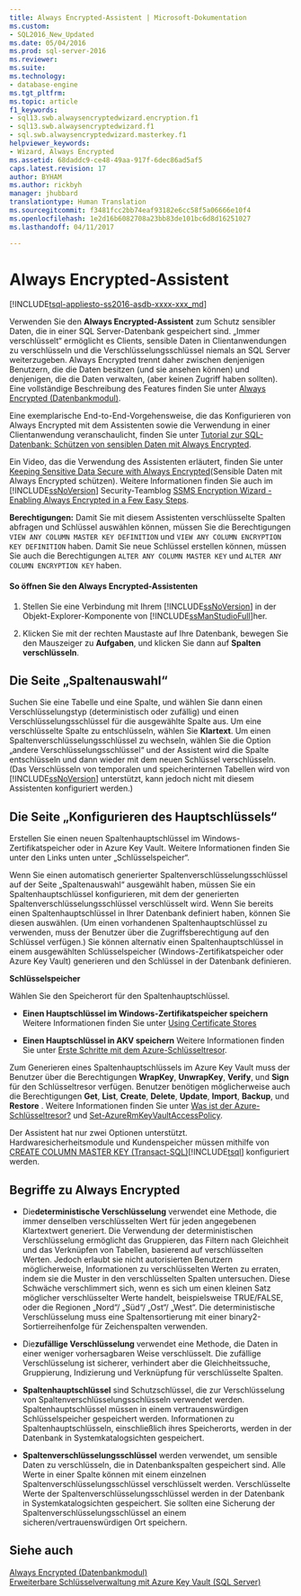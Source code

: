 ```yaml
---
title: Always Encrypted-Assistent | Microsoft-Dokumentation
ms.custom:
- SQL2016_New_Updated
ms.date: 05/04/2016
ms.prod: sql-server-2016
ms.reviewer: 
ms.suite: 
ms.technology:
- database-engine
ms.tgt_pltfrm: 
ms.topic: article
f1_keywords:
- sql13.swb.alwaysencryptedwizard.encryption.f1
- sql13.swb.alwaysencryptedwizard.f1
- sql.swb.alwaysencryptedwizard.masterkey.f1
helpviewer_keywords:
- Wizard, Always Encrypted
ms.assetid: 68daddc9-ce48-49aa-917f-6dec86ad5af5
caps.latest.revision: 17
author: BYHAM
ms.author: rickbyh
manager: jhubbard
translationtype: Human Translation
ms.sourcegitcommit: f3481fcc2bb74eaf93182e6cc58f5a06666e10f4
ms.openlocfilehash: 1e2d16b6082708a23bb83de101bc6d8d16251027
ms.lasthandoff: 04/11/2017

---
```

# <a name="always-encrypted-wizard"></a>Always Encrypted-Assistent
[!INCLUDE[tsql-appliesto-ss2016-asdb-xxxx-xxx_md](../../../includes/tsql-appliesto-ss2016-asdb-xxxx-xxx-md.md)]

  Verwenden Sie den **Always Encrypted-Assistent** zum Schutz sensibler Daten, die in einer SQL Server-Datenbank gespeichert sind. „Immer verschlüsselt“ ermöglicht es Clients, sensible Daten in Clientanwendungen zu verschlüsseln und die Verschlüsselungsschlüssel niemals an SQL Server weiterzugeben. Always Encrypted trennt daher zwischen denjenigen Benutzern, die die Daten besitzen (und sie ansehen können) und denjenigen, die die Daten verwalten, (aber keinen Zugriff haben sollten).  Eine vollständige Beschreibung des Features finden Sie unter [Always Encrypted &#40;Datenbankmodul&#41;](../../../relational-databases/security/encryption/always-encrypted-database-engine.md).  
  
 Eine exemplarische End-to-End-Vorgehensweise, die das Konfigurieren von Always Encrypted mit dem Assistenten sowie die Verwendung in einer Clientanwendung veranschaulicht, finden Sie unter [Tutorial zur SQL-Datenbank: Schützen von sensiblen Daten mit Always Encrypted](https://azure.microsoft.com/documentation/articles/sql-database-always-encrypted/).  
  
 Ein Video, das die Verwendung des Assistenten erläutert, finden Sie unter [Keeping Sensitive Data Secure with Always Encrypted](https://channel9.msdn.com/events/DataDriven/SQLServer2016/AlwaysEncrypted)(Sensible Daten mit Always Encrypted schützen). Weitere Informationen finden Sie auch im [!INCLUDE[ssNoVersion](../../../includes/ssnoversion-md.md)] Security-Teamblog [SSMS Encryption Wizard - Enabling Always Encrypted in a Few Easy Steps](http://blogs.msdn.com/b/sqlsecurity/archive/2015/11/01/ssms-encryption-wizard-enabling-always-encrypted-made-easy.aspx).  
  
 **Berechtigungen:** Damit Sie mit diesem Assistenten verschlüsselte Spalten abfragen und Schlüssel auswählen können, müssen Sie die Berechtigungen `VIEW ANY COLUMN MASTER KEY DEFINITION` und `VIEW ANY COLUMN ENCRYPTION KEY DEFINITION` haben. Damit Sie neue Schlüssel erstellen können, müssen Sie auch die Berechtigungen `ALTER ANY COLUMN MASTER KEY` und `ALTER ANY COLUMN ENCRYPTION KEY` haben.  
  
#### <a name="to-open-the-always-encrypted-wizard"></a>So öffnen Sie den Always Encrypted-Assistenten  
  
1.  Stellen Sie eine Verbindung mit Ihrem [!INCLUDE[ssNoVersion](../../../includes/ssnoversion-md.md)] in der Objekt-Explorer-Komponente von [!INCLUDE[ssManStudioFull](../../../includes/ssmanstudiofull-md.md)]her.  
  
2.  Klicken Sie mit der rechten Maustaste auf Ihre Datenbank, bewegen Sie den Mauszeiger zu **Aufgaben**, und klicken Sie dann auf **Spalten verschlüsseln**.  
  
## <a name="column-selection-page"></a>Die Seite „Spaltenauswahl“  
 Suchen Sie eine Tabelle und eine Spalte, und wählen Sie dann einen Verschlüsselungstyp (deterministisch oder zufällig) und einen Verschlüsselungsschlüssel für die ausgewählte Spalte aus. Um eine verschlüsselte Spalte zu entschlüsseln, wählen Sie **Klartext**. Um einen Spaltenverschlüsselungsschlüssel zu wechseln, wählen Sie die Option „andere Verschlüsselungsschlüssel“ und der Assistent wird die Spalte entschlüsseln und dann wieder mit dem neuen Schlüssel verschlüsseln. (Das Verschlüsseln von temporalen und speicherinternen Tabellen wird von [!INCLUDE[ssNoVersion](../../../includes/ssnoversion-md.md)] unterstützt, kann jedoch nicht mit diesem Assistenten konfiguriert werden.)  
  
## <a name="master-key-configuration-page"></a>Die Seite „Konfigurieren des Hauptschlüssels“  
 Erstellen Sie einen neuen Spaltenhauptschlüssel im Windows-Zertifikatspeicher oder in Azure Key Vault. Weitere Informationen finden Sie unter den Links unten unter „Schlüsselspeicher“.  
  
 Wenn Sie einen automatisch generierter Spaltenverschlüsselungsschlüssel auf der Seite „Spaltenauswahl“ ausgewählt haben, müssen Sie ein Spaltenhauptschlüssel konfigurieren, mit dem der generierten Spaltenverschlüsselungsschlüssel verschlüsselt wird. Wenn Sie bereits einen Spaltenhauptschlüssel in Ihrer Datenbank definiert haben, können Sie diesen auswählen. (Um einen vorhandenen Spaltenhauptschlüssel zu verwenden, muss der Benutzer über die Zugriffsberechtigung auf den Schlüssel verfügen.) Sie können alternativ einen Spaltenhauptschlüssel in einem ausgewählten Schlüsselspeicher (Windows-Zertifikatspeicher oder Azure Key Vault) generieren und den Schlüssel in der Datenbank definieren.  
  
 **Schlüsselspeicher**  
  
 Wählen Sie den Speicherort für den Spaltenhauptschlüssel.  
  
-   **Einen Hauptschlüssel im Windows-Zertifikatspeicher speichern** Weitere Informationen finden Sie unter [Using Certificate Stores](https://msdn.microsoft.com/library/windows/desktop/aa388160.aspx)  
  
-   **Einen Hauptschlüssel in AKV speichern** Weitere Informationen finden Sie unter [Erste Schritte mit dem Azure-Schlüsseltresor](https://azure.microsoft.com/documentation/articles/key-vault-get-started/).  
  
 Zum Generieren eines Spaltenhauptschlüssels im Azure Key Vault muss der Benutzer über die Berechtigungen **WrapKey**, **UnwrapKey**, **Verify**, und **Sign** für den Schlüsseltresor verfügen. Benutzer benötigen möglicherweise auch die Berechtigungen **Get**, **List**, **Create**, **Delete**, **Update**, **Import**, **Backup**, und **Restore** . Weitere Informationen finden Sie unter [Was ist der Azure-Schlüsseltresor?](https://azure.microsoft.com/documentation/articles/key-vault-whatis/) und   [Set-AzureRmKeyVaultAccessPolicy](https://msdn.microsoft.com/library/mt603625.aspx).  
  
 Der Assistent hat nur zwei Optionen unterstützt. Hardwaresicherheitsmodule und Kundenspeicher müssen mithilfe von [CREATE COLUMN MASTER KEY &#40;Transact-SQL&#41;](../../../t-sql/statements/create-column-master-key-transact-sql.md)[!INCLUDE[tsql](../../../includes/tsql-md.md)] konfiguriert werden.  
  
## <a name="always-encrypted-terms"></a>Begriffe zu Always Encrypted  
  
-   Die**deterministische Verschlüsselung** verwendet eine Methode, die immer denselben verschlüsselten Wert für jeden angegebenen Klartextwert generiert. Die Verwendung der deterministischen Verschlüsselung ermöglicht das Gruppieren, das Filtern nach Gleichheit und das Verknüpfen von Tabellen, basierend auf verschlüsselten Werten. Jedoch erlaubt sie nicht autorisierten Benutzern möglicherweise, Informationen zu verschlüsselten Werten zu erraten, indem sie die Muster in den verschlüsselten Spalten untersuchen. Diese Schwäche verschlimmert sich, wenn es sich um einen kleinen Satz möglicher verschlüsselter Werte handelt, beispielsweise TRUE/FALSE, oder die Regionen „Nord“/ „Süd“/ „Ost“/ „West“. Die deterministische Verschlüsselung muss eine Spaltensortierung mit einer binary2-Sortierreihenfolge für Zeichenspalten verwenden.  
  
-   Die**zufällige Verschlüsselung** verwendet eine Methode, die Daten in einer weniger vorhersagbaren Weise verschlüsselt. Die zufällige Verschlüsselung ist sicherer, verhindert aber die Gleichheitssuche, Gruppierung, Indizierung und Verknüpfung für verschlüsselte Spalten.  
  
-   **Spaltenhauptschlüssel** sind Schutzschlüssel, die zur Verschlüsselung von Spaltenverschlüsselungsschlüsseln verwendet werden. Spaltenhauptschlüssel müssen in einem vertrauenswürdigen Schlüsselspeicher gespeichert werden. Informationen zu Spaltenhauptschlüsseln, einschließlich ihres Speicherorts, werden in der Datenbank in Systemkatalogsichten gespeichert.  
  
-   **Spaltenverschlüsselungsschlüssel** werden verwendet, um sensible Daten zu verschlüsseln, die in Datenbankspalten gespeichert sind. Alle Werte in einer Spalte können mit einem einzelnen Spaltenverschlüsselungsschlüssel verschlüsselt werden. Verschlüsselte Werte der Spaltenverschlüsselungsschlüssel werden in der Datenbank in Systemkatalogsichten gespeichert. Sie sollten eine Sicherung der Spaltenverschlüsselungsschlüssel an einem sicheren/vertrauenswürdigen Ort speichern.  
  
## <a name="see-also"></a>Siehe auch  
 [Always Encrypted &#40;Datenbankmodul&#41;](../../../relational-databases/security/encryption/always-encrypted-database-engine.md)   
 [Erweiterbare Schlüsselverwaltung mit Azure Key Vault &#40;SQL Server&#41;](../../../relational-databases/security/encryption/extensible-key-management-using-azure-key-vault-sql-server.md)  
  
  


